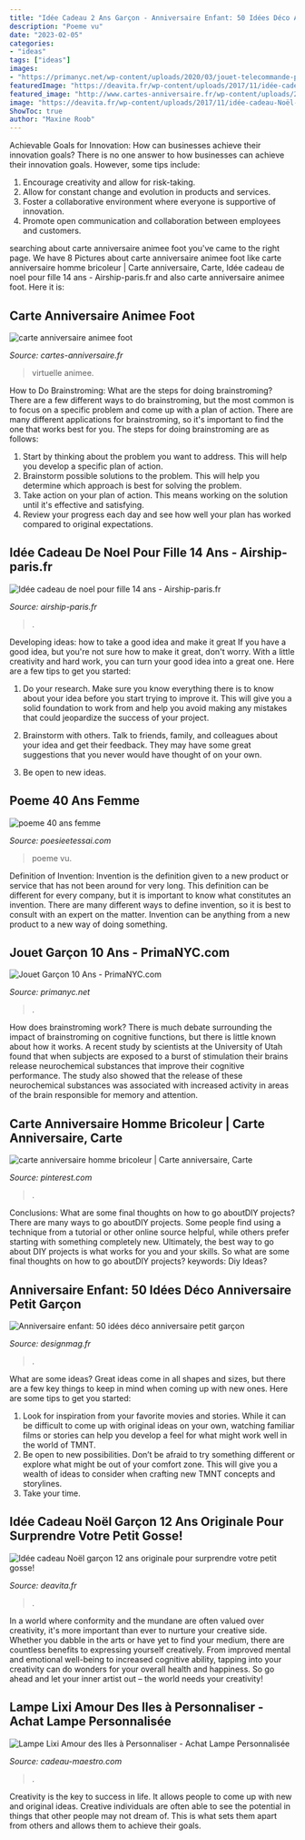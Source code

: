 ```yaml
---
title: "Idée Cadeau 2 Ans Garçon - Anniversaire Enfant: 50 Idées Déco Anniversaire Petit Garçon"
description: "Poeme vu"
date: "2023-02-05"
categories:
- "ideas"
tags: ["ideas"]
images:
- "https://primanyc.net/wp-content/uploads/2020/03/jouet-telecommande-pour-enfant-de-10-ans-a-jouet-garcon-10-ans.jpg"
featuredImage: "https://deavita.fr/wp-content/uploads/2017/11/idée-cadeau-Noël-garçon-12-ans-lit-moderne-chambre-enfant-garçon.jpg"
featured_image: "http://www.cartes-anniversaire.fr/wp-content/uploads/2017/07/idee-de-carte-anniversaire-animee-foot.jpg"
image: "https://deavita.fr/wp-content/uploads/2017/11/idée-cadeau-Noël-garçon-12-ans-lit-moderne-chambre-enfant-garçon.jpg"
ShowToc: true
author: "Maxine Roob"
---
```



Achievable Goals for Innovation: How can businesses achieve their innovation goals?
There is no one answer to how businesses can achieve their innovation goals. However, some tips include:
1. Encourage creativity and allow for risk-taking.
2. Allow for constant change and evolution in products and services.
3. Foster a collaborative environment where everyone is supportive of innovation. 
4. Promote open communication and collaboration between employees and customers.

	

		
searching about carte anniversaire animee foot you've came to the right page. We have 8 Pictures about carte anniversaire animee foot like carte anniversaire homme bricoleur | Carte anniversaire, Carte, Idée cadeau de noel pour fille 14 ans - Airship-paris.fr and also carte anniversaire animee foot. Here it is:
		
    
## Carte Anniversaire Animee Foot

<img loading=lazy src="http://www.cartes-anniversaire.fr/wp-content/uploads/2017/07/idee-de-carte-anniversaire-animee-foot.jpg" onerror="this.onerror=null;this.src='https://tse1.mm.bing.net/th?id=OIP.2QWsoPpp2lyZrDhXTXkDqQHaEr&amp;pid=15.1';" alt="carte anniversaire animee foot">

_Source: cartes-anniversaire.fr_

>virtuelle animee. 

	

How to Do Brainstroming: What are the steps for doing brainstroming?
There are a few different ways to do brainstroming, but the most common is to focus on a specific problem and come up with a plan of action. There are many different applications for brainstroming, so it's important to find the one that works best for you. The steps for doing brainstroming are as follows: 
1. Start by thinking about the problem you want to address. This will help you develop a specific plan of action.
2. Brainstorm possible solutions to the problem. This will help you determine which approach is best for solving the problem.
3. Take action on your plan of action. This means working on the solution until it's effective and satisfying. 
4. Review your progress each day and see how well your plan has worked compared to original expectations.

    
## Idée Cadeau De Noel Pour Fille 14 Ans - Airship-paris.fr

<img loading=lazy src="https://www.airship-paris.fr/wp-content/uploads/2019/09/13980626091_cadeau-noel-pour-ado-14-ans-2.jpg" onerror="this.onerror=null;this.src='https://tse4.mm.bing.net/th?id=OIP.gWlgpos_dizLW7Vg3sucQAHaE8&amp;pid=15.1';" alt="Idée cadeau de noel pour fille 14 ans - Airship-paris.fr">

_Source: airship-paris.fr_

>. 

	

Developing ideas: how to take a good idea and make it great
If you have a good idea, but you're not sure how to make it great, don't worry. With a little creativity and hard work, you can turn your good idea into a great one.
Here are a few tips to get you started:

1. Do your research. Make sure you know everything there is to know about your idea before you start trying to improve it. This will give you a solid foundation to work from and help you avoid making any mistakes that could jeopardize the success of your project.

2. Brainstorm with others. Talk to friends, family, and colleagues about your idea and get their feedback. They may have some great suggestions that you never would have thought of on your own.

3. Be open to new ideas.

    
## Poeme 40 Ans Femme

<img loading=lazy src="http://www.poesieetessai.com/images/poeme-40-ans-femme_8.jpg" onerror="this.onerror=null;this.src='https://tse1.mm.bing.net/th?id=OIP.ao-M-YZzkC1ri1tlPZh-HgHaD0&amp;pid=15.1';" alt="poeme 40 ans femme">

_Source: poesieetessai.com_

>poeme vu. 

	

Definition of Invention:
Invention is the definition given to a new product or service that has not been around for very long. This definition can be different for every company, but it is important to know what constitutes an invention. There are many different ways to define invention, so it is best to consult with an expert on the matter. Invention can be anything from a new product to a new way of doing something.

    
## Jouet Garçon 10 Ans - PrimaNYC.com

<img loading=lazy src="https://primanyc.net/wp-content/uploads/2020/03/jouet-telecommande-pour-enfant-de-10-ans-a-jouet-garcon-10-ans.jpg" onerror="this.onerror=null;this.src='https://tse2.mm.bing.net/th?id=OIP.ily7qD31CiDH0_pLsEmxpwHaHa&amp;pid=15.1';" alt="Jouet Garçon 10 Ans - PrimaNYC.com">

_Source: primanyc.net_

>. 

	

How does brainstroming work?
There is much debate surrounding the impact of brainstroming on cognitive functions, but there is little known about how it works. A recent study by scientists at the University of Utah found that when subjects are exposed to a burst of stimulation their brains release neurochemical substances that improve their cognitive performance. The study also showed that the release of these neurochemical substances was associated with increased activity in areas of the brain responsible for memory and attention.

    
## Carte Anniversaire Homme Bricoleur | Carte Anniversaire, Carte

<img loading=lazy src="https://i.pinimg.com/736x/91/c8/15/91c815a441c09718b31fd429fc245414--claude-petites.jpg" onerror="this.onerror=null;this.src='https://tse1.mm.bing.net/th?id=OIP.0NDcWiHEplzM5oczh0XIBwAAAA&amp;pid=15.1';" alt="carte anniversaire homme bricoleur | Carte anniversaire, Carte">

_Source: pinterest.com_

>. 

	

Conclusions: What are some final thoughts on how to go aboutDIY projects?
There are many ways to go aboutDIY projects. Some people find using a technique from a tutorial or other online source helpful, while others prefer starting with something completely new. Ultimately, the best way to go about DIY projects is what works for you and your skills. So what are some final thoughts on how to go aboutDIY projects? keywords: Diy Ideas?

    
## Anniversaire Enfant: 50 Idées Déco Anniversaire Petit Garçon

<img loading=lazy src="https://designmag.fr/wp-content/uploads/2015/05/gateau-anniversaire-enfant-garçon-deco.jpg" onerror="this.onerror=null;this.src='https://tse2.mm.bing.net/th?id=OIP.e8iFELSkbFVt9bOdTHi2GAHaLH&amp;pid=15.1';" alt="Anniversaire enfant: 50 idées déco anniversaire petit garçon">

_Source: designmag.fr_

>. 

	

What are some ideas?
Great ideas come in all shapes and sizes, but there are a few key things to keep in mind when coming up with new ones. Here are some tips to get you started: 
1. Look for inspiration from your favorite movies and stories. While it can be difficult to come up with original ideas on your own, watching familiar films or stories can help you develop a feel for what might work well in the world of TMNT. 
2. Be open to new possibilities. Don’t be afraid to try something different or explore what might be out of your comfort zone. This will give you a wealth of ideas to consider when crafting new TMNT concepts and storylines. 
3. Take your time.

    
## Idée Cadeau Noël Garçon 12 Ans Originale Pour Surprendre Votre Petit Gosse!

<img loading=lazy src="https://deavita.fr/wp-content/uploads/2017/11/idée-cadeau-Noël-garçon-12-ans-lit-moderne-chambre-enfant-garçon.jpg" onerror="this.onerror=null;this.src='https://tse1.mm.bing.net/th?id=OIP.iJx3JhfMEuPERnGodDKZWgHaHa&amp;pid=15.1';" alt="Idée cadeau Noël garçon 12 ans originale pour surprendre votre petit gosse!">

_Source: deavita.fr_

>. 

	

In a world where conformity and the mundane are often valued over creativity, it's more important than ever to nurture your creative side. Whether you dabble in the arts or have yet to find your medium, there are countless benefits to expressing yourself creatively. From improved mental and emotional well-being to increased cognitive ability, tapping into your creativity can do wonders for your overall health and happiness. So go ahead and let your inner artist out – the world needs your creativity!

    
## Lampe Lixi Amour Des Iles à Personnaliser - Achat Lampe Personnalisée

<img loading=lazy src="https://www.cadeau-maestro.com/modules/nq_config/img/10568.jpg" onerror="this.onerror=null;this.src='https://tse4.mm.bing.net/th?id=OIP.wSGWdX6i8mvSRLk79-oXIQHaHa&amp;pid=15.1';" alt="Lampe Lixi Amour des Iles à Personnaliser - Achat Lampe Personnalisée">

_Source: cadeau-maestro.com_

>. 

	

Creativity is the key to success in life. It allows people to come up with new and original ideas. Creative individuals are often able to see the potential in things that other people may not dream of. This is what sets them apart from others and allows them to achieve their goals.

